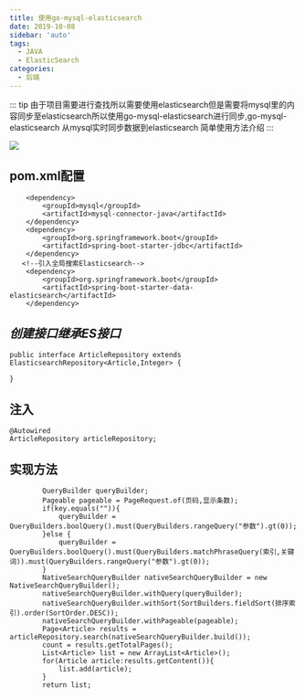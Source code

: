 ```yaml
---
title: 使用go-mysql-elasticsearch
date: 2019-10-08
sidebar: 'auto'
tags:
  - JAVA
  - ElasticSearch
categories:
  - 后端
---
```


::: tip
由于项目需要进行查找所以需要使用elasticsearch但是需要将mysql里的内容同步至elasticsearch所以使用go-mysql-elasticsearch进行同步,go-mysql-elasticsearch 从mysql实时同步数据到elasticsearch 简单使用方法介绍
:::
<!-- more -->

![](https://xgsmile.top/exImg/blogs/1008/ploIWJTw.jpg)
## pom.xml配置
        <dependency>
            <groupId>mysql</groupId>
            <artifactId>mysql-connector-java</artifactId>
        </dependency>
        <dependency>
            <groupId>org.springframework.boot</groupId>
            <artifactId>spring-boot-starter-jdbc</artifactId>
        </dependency>
       <!--引入全局搜索Elasticsearch-->
        <dependency>
            <groupId>org.springframework.boot</groupId>
            <artifactId>spring-boot-starter-data-elasticsearch</artifactId>
        </dependency>
## *创建接口继承ES接口*
```
public interface ArticleRepository extends ElasticsearchRepository<Article,Integer> {

}
```
## 注入

    @Autowired
    ArticleRepository articleRepository;
## 实现方法
```
        QueryBuilder queryBuilder;
        Pageable pageable = PageRequest.of(页码,显示条数);
        if(key.equals("")){
            queryBuilder = QueryBuilders.boolQuery().must(QueryBuilders.rangeQuery("参数").gt(0));
        }else {
            queryBuilder = QueryBuilders.boolQuery().must(QueryBuilders.matchPhraseQuery(索引,关键词)).must(QueryBuilders.rangeQuery("参数").gt(0));
        }
        NativeSearchQueryBuilder nativeSearchQueryBuilder = new NativeSearchQueryBuilder();
        nativeSearchQueryBuilder.withQuery(queryBuilder);
        nativeSearchQueryBuilder.withSort(SortBuilders.fieldSort(排序索引).order(SortOrder.DESC));
        nativeSearchQueryBuilder.withPageable(pageable);
        Page<Article> results = articleRepository.search(nativeSearchQueryBuilder.build());
        count = results.getTotalPages();
		List<Article> list = new ArrayList<Article>();
        for(Article article:results.getContent()){
            list.add(article);
        }
        return list;

```

